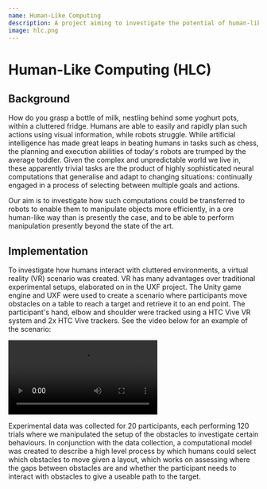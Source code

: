```yaml
---
name: Human-Like Computing
description: A project aiming to investigate the potential of human-like approaches in computation and robotics problems.
image: hlc.png
---
```


# Human-Like Computing (HLC)

## Background

How do you grasp a bottle of milk, nestling behind some yoghurt pots, within a cluttered fridge. Humans are able to easily and rapidly plan such actions using visual information, while robots struggle.
While artificial intelligence has made great leaps in beating humans in tasks such as chess, the planning and execution abilities of today's robots are trumped by the average toddler.
Given the complex and unpredictable world we live in, these apparently trivial tasks are the product of highly sophisticated neural computations that generalise and adapt to changing situations: continually engaged in a process of selecting between multiple goals and actions.

Our aim is to investigate how such computations could be transferred to robots to enable them to manipulate objects more efficiently, in a ore human-like way than is presently the case, and to be able to perform manipulation presently beyond the state of the art.

## Implementation

To investigate how humans interact with cluttered environments, a virtual reality (VR) scenario was created. 
VR has many advantages over traditional experimental setups, elaborated on in the UXF project. 
The Unity game engine and UXF were used to create a scenario where participants move obstacles on a table to reach a target and retrieve it to an end point.
The participant's hand, elbow and shoulder were tracked using a HTC Vive VR system and 2x HTC Vive trackers.
See the video below for an example of the scenario:

<video controls>
  <source src="/static/files/cluttered-environment-task.mp4" type="video/mp4">
  Your browser does not support HTML5 video.
</video>

Experimental data was collected for 20 participants, each performing 120 trials where we manipulated the setup of the obstacles to investigate certain behaviours. 
In conjunction with the data collection, a computational model was created to describe a high level process by which humans could select which obstacles to move given a layout, which works on assessing where the gaps between obstacles are and whether the participant needs to interact with obstacles to give a useable path to the target.